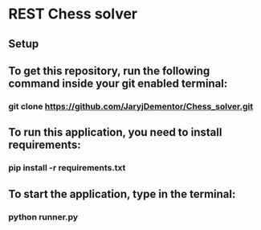 # REST Chess solver

## Setup

## To get this repository, run the following command inside your git enabled terminal:
###  git clone https://github.com/JaryjDementor/Chess_solver.git

## To run this application, you need to install requirements:
### pip install -r requirements.txt

## To start the application, type in the terminal:
### python runner.py

